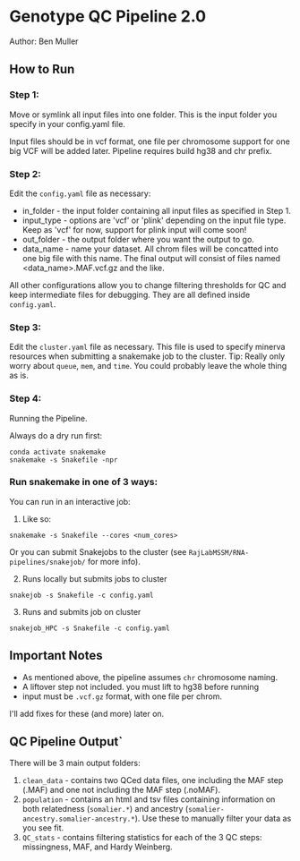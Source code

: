 # Genotype QC Pipeline 2.0

Author: Ben Muller

## How to Run
### Step 1:
Move or symlink all input files into one folder. This is the input folder you specify in your config.yaml file.

Input files should be in vcf format, one file per chromosome support for one big VCF will be added later. Pipeline requires build hg38 and chr prefix.

### Step 2:
Edit the `config.yaml` file as necessary: 
- in_folder - the input folder containing all input files as specified in Step 1.
- input_type - options are 'vcf' or 'plink' depending on the input file type. Keep as 'vcf' for now, support for plink input will come soon!
- out_folder - the output folder where you want the output to go.
- data_name - name your dataset. All chrom files will be concatted into one big file with this name. The final output will consist of files named <data_name>.MAF.vcf.gz and the like.

All other configurations allow you to change filtering thresholds for QC and keep intermediate files for debugging. They are all defined inside `config.yaml`.

### Step 3:
Edit the `cluster.yaml` file as necessary. This file is used to specify minerva resources when submitting a snakemake job to the cluster.
Tip: Really only worry about `queue`, `mem`, and `time`. You could probably leave the whole thing as is.

### Step 4:
Running the Pipeline.

Always do a dry run first:
```
conda activate snakemake
snakemake -s Snakefile -npr
```
### Run snakemake in one of 3 ways:

You can run in an interactive job:

1. Like so:
```
snakemake -s Snakefile --cores <num_cores>
```
 Or you can submit Snakejobs to the cluster (see `RajLabMSSM/RNA-pipelines/snakejob/` for more info).

2. Runs locally but submits jobs to cluster
```
snakejob -s Snakefile -c config.yaml
```
3. Runs and submits job on cluster
```
snakejob_HPC -s Snakefile -c config.yaml
```

## Important Notes
- As mentioned above, the pipeline assumes `chr` chromosome naming.
- A liftover step not included. you must lift to hg38 before running
- input must be `.vcf.gz` format, with one file per chrom.

I'll add fixes for these (and more) later on.

## QC Pipeline Output`
There will be 3 main output folders:

1. `clean_data` - contains two QCed data files, one including the MAF step (.MAF) and one not including the MAF step (.noMAF).
2. `population` - contains an html and tsv files containing information on both relatedness (`somalier.*`) and ancestry (`somalier-ancestry.somalier-ancestry.*`). Use these to manually filter your data as you see fit.
3. `QC_stats` - contains filtering statistics for each of the 3 QC steps: missingness, MAF, and Hardy Weinberg.



